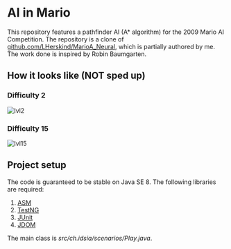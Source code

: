 # AI in Mario
This repository features a pathfinder AI (A* algorithm) for the 2009 Mario AI Competition. The repository is a clone of [github.com/LHerskind/MarioA_Neural](https://github.com/LHerskind/MarioA_Neural), which is partially authored by me.
The work done is inspired by Robin Baumgarten.

## How it looks like (NOT sped up)
### Difficulty 2
![lvl2](gifs/lvl2.gif)
### Difficulty 15
![lvl15](gifs/lvl15.gif)
## Project setup
The code is guaranteed to be stable on Java SE 8. 
The following libraries are required:
1. [ASM](https://mvnrepository.com/artifact/org.objectweb/asm/3.3.1)
2. [TestNG](https://mvnrepository.com/artifact/org.testng/testng/5.12.1)
3. [JUnit](https://mvnrepository.com/artifact/junit/junit/4.8.2)
4. [JDOM](https://mvnrepository.com/artifact/org.jdom/jdom/1.1)

The main class is *src/ch.idsia/scenarios/Play.java*.
